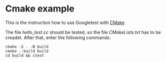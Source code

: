 # Cmake example

This is the instruction how to use Googletest with [CMake](https://google.github.io/googletest/quickstart-cmake.html)

The file *hello_test.cc* should be tested, so the file *CMakeLists.txt* has to be creadet.
After that, enter the following commands:

    cmake -S . -B build
    cmake --build build
    cd build && ctest